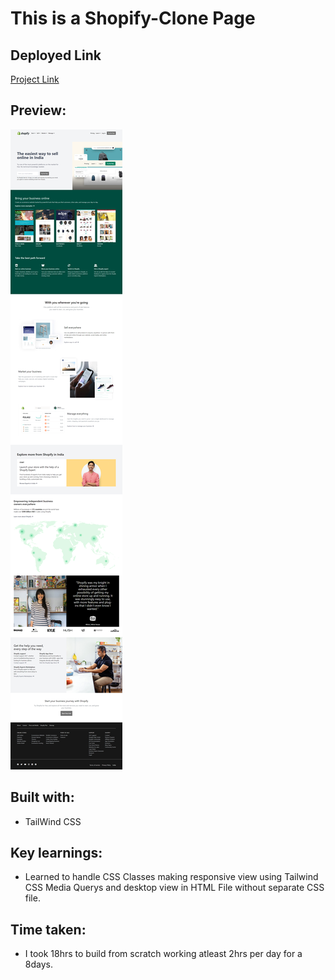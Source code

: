 # This is a Shopify-Clone Page


## Deployed Link

[Project Link](https://phani-sai-shopify-clone.netlify.app/)

## Preview:

![Desktop view](./shopify.png)

## Built with:

- TailWind CSS

## Key learnings:

- Learned to handle CSS Classes making responsive view using Tailwind CSS Media Querys and desktop view in HTML File without separate CSS file. 

## Time taken:

- I took 18hrs to build from scratch working atleast 2hrs per day for a 8days.
